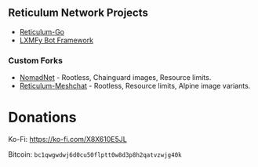 ## Reticulum Network Projects

- [Reticulum-Go](https://github.com/Sudo-Ivan/Reticulum-Go)
- [LXMFy Bot Framework](https://github.com/lxmfy/LXMFy)

### Custom Forks

- [NomadNet](https://github.com/Sudo-Ivan/NomadNet) - Rootless, Chainguard images, Resource limits.
- [Reticulum-Meshchat](https://github.com/Sudo-Ivan/reticulum-meshchat) - Rootless, Resource limits, Alpine image variants.

# Donations

Ko-Fi: https://ko-fi.com/X8X610E5JL

Bitcoin: `bc1qwgwdwj6d0cu50flptt0w8d3p8h2qatvzwjg40k`
